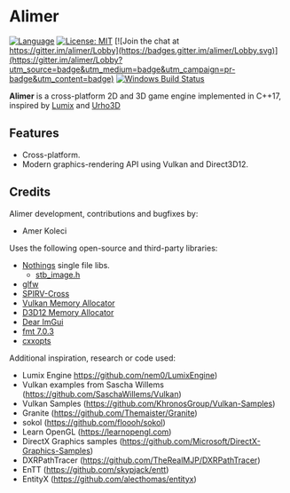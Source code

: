 # Alimer

[![Language](https://img.shields.io/badge/Language%20-C++17-blue.svg?style=flat-square)](https://github.com/amerkoleci/alimer/)
[![License: MIT](https://img.shields.io/badge/License-MIT-blue.svg)](https://github.com/amerkoleci/alimer/blob/master/LICENSE)
[![Join the chat at https://gitter.im/alimer/Lobby](https://badges.gitter.im/alimer/Lobby.svg)](https://gitter.im/alimer/Lobby?utm_source=badge&utm_medium=badge&utm_campaign=pr-badge&utm_content=badge)
[![Windows Build Status](https://github.com/amerkoleci/alimer/workflows/Windows/badge.svg)](https://github.com/amerkoleci/alimer/actions)

**Alimer** is a cross-platform 2D and 3D game engine implemented in C++17, inspired by [Lumix](https://github.com/nem0/LumixEngine) and [Urho3D](https://github.com/urho3d/Urho3D)

## Features

- Cross-platform.
- Modern graphics-rendering API using Vulkan and Direct3D12.

## Credits

Alimer development, contributions and bugfixes by:

- Amer Koleci

Uses the following open-source and third-party libraries:

- [Nothings](https://github.com/nothings/stb) single file libs.
  - [stb_image.h](https://github.com/nothings/stb/blob/master/stb_image.h)
- [glfw](https://www.glfw.org)
- [SPIRV-Cross](https://github.com/KhronosGroup/SPIRV-Cross)
- [Vulkan Memory Allocator](https://github.com/GPUOpen-LibrariesAndSDKs/VulkanMemoryAllocator)
- [D3D12 Memory Allocator](https://github.com/GPUOpen-LibrariesAndSDKs/D3D12MemoryAllocator)
- [Dear ImGui](https://github.com/ocornut/imgui)
- [fmt 7.0.3](https://fmt.dev)
- [cxxopts](https://github.com/jarro2783/cxxopts)

Additional inspiration, research or code used:

- Lumix Engine https://github.com/nem0/LumixEngine)
- Vulkan examples from Sascha Willems (https://github.com/SaschaWillems/Vulkan)
- Vulkan Samples (https://github.com/KhronosGroup/Vulkan-Samples)
- Granite (https://github.com/Themaister/Granite)
- sokol (https://github.com/floooh/sokol)
- Learn OpenGL (https://learnopengl.com)
- DirectX Graphics samples (https://github.com/Microsoft/DirectX-Graphics-Samples)
- DXRPathTracer (https://github.com/TheRealMJP/DXRPathTracer)
- EnTT (https://github.com/skypjack/entt)
- EntityX (https://github.com/alecthomas/entityx)
